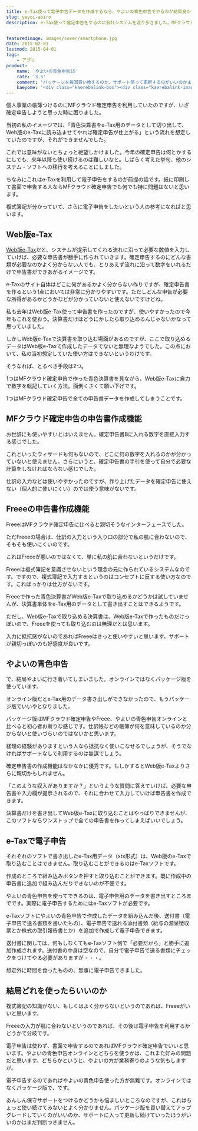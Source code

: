 ```yaml
---
title: e-Tax使って電子申告データを作成するなら、やよいの青色申告でやるのが結局良かった話
slug: yayoi-aoiro
description: e-Tax使って確定申告をするのに会計システムを渡り歩きました。MFクラウド確定申告、Freee、やよいの青色申告。電子申告するために、結局やよいに落ち着きました。確定申告機能を使ってみた感じを比較してみました。


featuredimage: images/cover/smartphone.jpg
date: 2015-02-01
lastmod: 2015-04-01
tags: 
    - アプリ
product:
    name: 'やよいの青色申告15'
    rate: '3.5'
    comment: 'パッケージを毎回買い換えるのか、サポート使って更新するのがいいのかまではまだなんとも言えない'
    kaeyome: '<div class="kaerebalink-box"><div class="kaerebalink-image"><a href="https://www.amazon.co.jp/exec/obidos/ASIN/B00OJNRSR2/illusionspace-22/ref=nosim/" rel="nofollow" target="_blank"><img src="https://ecx.images-amazon.com/images/I/51aAGI2h4EL._SL160_.jpg" style="border: none;" /></a></div><div class="kaerebalink-info"><div class="kaerebalink-name"><a href="https://www.amazon.co.jp/exec/obidos/ASIN/B00OJNRSR2/illusionspace-22/ref=nosim/" rel="nofollow" target="_blank">やよいの青色申告 15<新消費税対応版></a><div class="kaerebalink-powered-date">posted with <a href="https://kaereba.com" rel="nofollow" target="_blank">カエレバ</a></div></div><div class="kaerebalink-detail"> 弥生 2014-10-31    </div><div class="kaerebalink-link1"><div class="shoplinkamazon"><a href="https://www.amazon.co.jp/gp/search?keywords=%82%E2%82%E6%82%A2%82%CC%90%C2%90F%90%5C%8D%9015&__mk_ja_JP=%83J%83%5E%83J%83i&tag=illusionspace-22" rel="nofollow" target="_blank">Amazon</a></div><div class="shoplinkrakuten"><a href="https://hb.afl.rakuten.co.jp/hgc/0e95387f.f2aef20d.0e953880.25e412bd/?pc=http%3A%2F%2Fsearch.rakuten.co.jp%2Fsearch%2Fmall%2F%25E3%2582%2584%25E3%2582%2588%25E3%2581%2584%25E3%2581%25AE%25E9%259D%2592%25E8%2589%25B2%25E7%2594%25B3%25E5%2591%258A15%2F-%2Ff.1-p.1-s.1-sf.0-st.A-v.2%3Fx%3D0%26scid%3Daf_ich_link_urltxt%26m%3Dhttp%3A%2F%2Fm.rakuten.co.jp%2F" rel="nofollow" target="_blank">楽天市場</a></div><div class="shoplinkyahoo"><a href="https://ck.jp.ap.valuecommerce.com/servlet/referral?sid=3085416&pid=882193779&vc_url=http%3A%2F%2Fsearch.shopping.yahoo.co.jp%2Fsearch%3Fp%3D%25E3%2582%2584%25E3%2582%2588%25E3%2581%2584%25E3%2581%25AE%25E9%259D%2592%25E8%2589%25B2%25E7%2594%25B3%25E5%2591%258A15" rel="nofollow"  target="_blank">Yahooショッピング<img src="https://ad.jp.ap.valuecommerce.com/servlet/gifbanner?sid=3085416&pid=882193779" height="1" width="1" border="0"></a></div></div></div><div class="booklink-footer" style="clear: left"></div></div>'
---
```


個人事業の帳簿つけるのにMFクラウド確定申告を利用していたのですが、いざ確定申告しようと思った時に困りました。

当初の私のイメージでは、「青色決算書をe-Tax用のデータとして切り出して、Web版のe-Taxに読み込ませてやれば確定申告が仕上がる」という流れを想定していたのですが、それができませんでした。

これでは意味がないとちょっと絶望しかけました。今年の確定申告は何とかするにしても、来年以降も使い続けるのは難しいなと。しばらく考えた挙句、他のシステム・ソフトへの移行を考えることにしました。

ちなみにこれはe-Taxを利用して電子申告をするのが前提の話です。紙に印刷して書面で申告する人ならMFクラウド確定申告でも何でも特に問題はないと思います。

複式簿記が分かっていて、さらに電子申告をしたいという人の参考になればと思います。


## Web版e-Tax


<a href="https://www.e-tax.nta.go.jp/">Web版e-Tax</a>だと、システムが提示してくれる流れに沿って必要な数値を入力していけば、必要な申告書が勝手に作られていきます。確定申告するのにどんな書類が必要なのかよく分からない人でも、とりあえず流れに沿って数字をいれるだけで申告書ができあがるイメージです。

e-Taxのサイト自体はどこに何があるかよく分からない作りですが、確定申告書を作るという1点においては非常に分かりやすいです。ただしどんな申告が必要な所得があるかどうかなどが分かっていないと使えないですけどね。

私も去年はWeb版e-Tax使って申告書を作ったのですが、使いやすかったので今年もこれを使おう。決算書だけはどうにかしたら取り込めるんじゃないかなって思っていました。

しかしWeb版e-Taxで決算書を取り込む場面があるのですが、ここで取り込めるデータはWeb版e-Taxで作成したデータでないと無理なようでした。この点において、私の当初想定していた使い方はできないというわけです。

そうなれば、とるべき手段は2つ。

1つはMFクラウド確定申告で作った青色決算書を見ながら、Web版e-Taxに自力で数字を転記していく方法。面倒くさくて願い下げです。

1つはMFクラウド確定申告で全ての申告書データを作成してしまうことです。


## MFクラウド確定申告の申告書作成機能


お世辞にも使いやすいとはいえません。確定申告書Bに入れる数字を直接入力する感じでした。

これといったウィザードも何もないので、どこに何の数字を入れるのかが分かっていないと使えません。さらにいうと、確定申告書の手引を使って自分で必要な計算をしなければならない感じでした。

仕訳の入力などは使いやすかったのですが、作り上げたデータを確定申告に使えない（個人的に使いにくい）のでは使う意味がないです。


## Freeeの申告書作成機能


FreeeはMFクラウド確定申告に比べると親切そうなインターフェースでした。

ただFreeeの場合は、仕訳の入力という入り口の部分で私の肌に合わないので、そもそも使いにくいのです。

これはFreeeが悪いのではなくて、単に私の肌に合わないというだけです。

Freeeは複式簿記を意識させないという理念の元に作られているシステムなのです。ですので、複式簿記で入力するというのはコンセプトに反する使い方なのです。こればっかりは仕方がないです。

Freeeで作った青色決算書がWeb版e-Taxで取り込めるかどうかは試していませんが、決算書単体をe-Tax用のデータとして書き出すことはできるようです。

ただし、Web版e-Taxで取り込める決算書は、Web版e-Taxで作ったものだけっぽいので、Freeeを使っても取り込むのは無理だとは思います。

入力に抵抗感がないのであればFreeeはきっと使いやすいと思います。サポートが親切っぽいのも好感度が良いです。


## やよいの青色申告


で、結局やよいに行き着いてしまいました。オンラインではなくパッケージ版を使っています。

オンライン版だとe-Tax用のデータ書き出しができなかったので、もうパッケージ版でいいやとなりました。

パッケージ版はMFクラウド確定申告やFreee、やよいの青色申告オンラインと比べると初心者お断りな感じです。仕訳帳などの帳簿が何を意味しているのか分からないと使いづらいのではないかと思います。

経理の経験がありますという人なら抵抗なく使いこなせるでしょうが、そうでなければサポートなしで利用するのは無謀でしょう。

確定申告書の作成機能はなかなかに優秀です。もしかするとWeb版e-Taxよりさらに親切かもしれません。

「このような収入がありますか？」というような質問に答えていけば、必要な申告書や入力欄が提示されるので、それに合わせて入力していけば申告書を作成できます。

決算書だけを書き出してWeb版e-Taxに取り込むことはやっぱりできませんが、このソフトならワンストップで全ての申告書を作ってしまえばいいでしょう。


## e-Taxで電子申告


それぞれのソフトで書き出したe-Tax用データ（xtx形式）は、Web版のe-Taxで取り込むことはできません。取り込むことができるのはe-Taxソフトです。

作成のところで組み込みボタンを押すと取り込むことができます。既に作成中の申告書に追加で組み込んだりできないのが不便です。

やよいの青色申告を使ってできるのは、電子申告用のデータを書き出すところまでです。実際に電子申告するためにはe-Taxソフトが必要です。

e-Taxソフトにやよいの青色申告で作成したデータを組み込んだ後、送付書（電子申告で送る書類を書いたもの）、電子申告で送れる添付書類（給与の源泉徴収票とか株式の取引報告書とか）を追加で作成して電子申告できます。

送付書に関しては、何もしなくてもe-Taxソフト側で「必要だから」と勝手に追加作成されます。送付書の中身は空なので、自分で電子申告で送る書類にチェックをつけてやる必要がありますが・・・。

想定外に時間を食ったものの、無事に電子申告できました。


## 結局どれを使ったらいいのか


複式簿記の知識がない、もしくはよく分からないというのであれば、Freeeがいいと思います。

Freeeの入力が肌に合わないというのであれば、その後は電子申告を利用するかどうかで分岐です。

電子申告は使わず、書面で申告するのであればMFクラウド確定申告でいいと思います。やよいの青色申告オンラインとどちらを使うかは、これまた好みの問題だと思います。どちらかというと、やよいの方が業務寄りのような気もしますが。

電子申告するのであればやよいの青色申告使った方が無難です。オンラインではなくパッケージ版で、です。

あんしん保守サポートをつけるかどうかも悩ましいところなのですが、これはちょっと使い続けてみないとよく分かりません。パッケージ版を買い替えてアップグレードしていくのがいいのか、サポートに入って更新し続けていったほうがいいのかはまだ判断つきません。


  